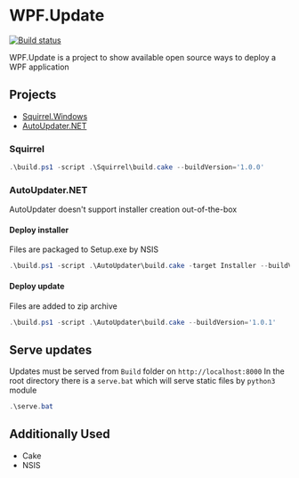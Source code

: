 # WPF.Update

[![Build status](https://ci.appveyor.com/api/projects/status/dvotdh27wfivm836/branch/master?svg=true)](https://ci.appveyor.com/project/Liklainy/wpf-update/branch/master)

WPF.Update is a project to show available open source ways to deploy a WPF application

## Projects

* [Squirrel.Windows](https://github.com/Squirrel/Squirrel.Windows)
* [AutoUpdater.NET](https://github.com/ravibpatel/AutoUpdater.NET)

### Squirrel
```powershell
.\build.ps1 -script .\Squirrel\build.cake --buildVersion='1.0.0'
```
### AutoUpdater.NET
AutoUpdater doesn't support installer creation out-of-the-box
#### Deploy installer
Files are packaged to Setup.exe by NSIS
```powershell
.\build.ps1 -script .\AutoUpdater\build.cake -target Installer --buildVersion='1.0.0'
```
#### Deploy update
Files are added to zip archive 
```powershell
.\build.ps1 -script .\AutoUpdater\build.cake --buildVersion='1.0.1'
```

## Serve updates
Updates must be served from `Build` folder on `http://localhost:8000`
In the root directory there is a `serve.bat` which will serve static files by `python3` module
```powershell
.\serve.bat
```

## Additionally Used
* Cake
* NSIS
